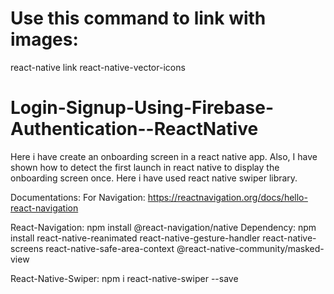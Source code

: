 ﻿# Use this command to link with images:
react-native link react-native-vector-icons 


# Login-Signup-Using-Firebase-Authentication--ReactNative

Here i have create an onboarding screen in a react native app. Also, I have shown how to detect the first launch in react native to display the onboarding screen once. Here i have used react native swiper library.

Documentations:
For Navigation: https://reactnavigation.org/docs/hello-react-navigation


React-Navigation:
npm install @react-navigation/native
Dependency: 
npm install react-native-reanimated react-native-gesture-handler react-native-screens react-native-safe-area-context @react-native-community/masked-view

React-Native-Swiper:
npm i react-native-swiper --save


